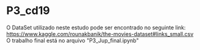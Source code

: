 # P3_cd19
O DataSet utilizado neste estudo pode ser encontrado no seguinte link:
https://www.kaggle.com/rounakbanik/the-movies-dataset#links_small.csv
O trabalho final está no arquivo "P3_Jup_final.ipynb"

